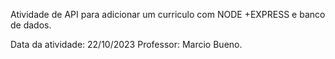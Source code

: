 Atividade de API para adicionar um curriculo com NODE +EXPRESS e banco de dados.

Data da atividade: 22/10/2023
Professor: Marcio Bueno.